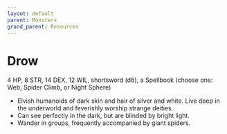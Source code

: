 ```yaml
---
layout: default
parent: Monsters
grand_parent: Resources
---
```


# Drow

4 HP, 8 STR, 14 DEX, 12 WIL, shortsword (d6), a Spellbook (choose one: Web, Spider Climb, or Night Sphere)

- Elvish humanoids of dark skin and hair of silver and white.   Live deep in the underworld and feverishly worship strange deities.
- Can see perfectly in the dark, but are blinded by bright light.
- Wander in groups, frequently accompanied by giant spiders.


